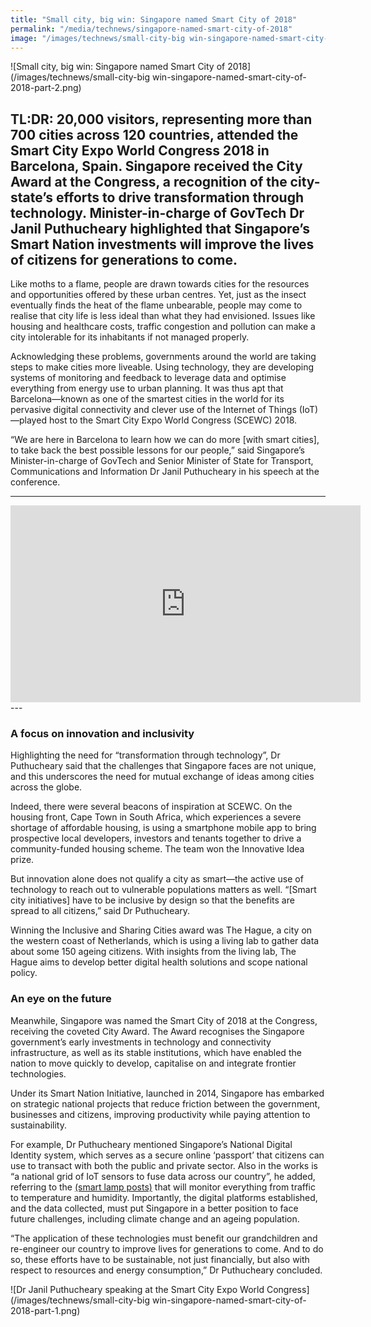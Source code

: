 ```yaml
---
title: "Small city, big win: Singapore named Smart City of 2018"
permalink: "/media/technews/singapore-named-smart-city-of-2018"
image: "/images/technews/small-city-big win-singapore-named-smart-city-of-2018-part-2.png"
---
```


![Small city, big win: Singapore named Smart City of 2018](/images/technews/small-city-big win-singapore-named-smart-city-of-2018-part-2.png)

TL:DR: 20,000 visitors, representing more than 700 cities across 120 countries, attended the Smart City Expo World Congress 2018 in Barcelona, Spain. Singapore received the City Award at the Congress, a recognition of the city-state’s efforts to drive transformation through technology. Minister-in-charge of GovTech Dr Janil Puthucheary highlighted that Singapore’s Smart Nation investments will improve the lives of citizens for generations to come.
--
Like moths to a flame, people are drawn towards cities for the resources and opportunities offered by these urban centres. Yet, just as the insect eventually finds the heat of the flame unbearable, people may come to realise that city life is less ideal than what they had envisioned. Issues like housing and healthcare costs, traffic congestion and pollution can make a city intolerable for its inhabitants if not managed properly.

Acknowledging these problems, governments around the world are taking steps to make cities more liveable. Using technology, they are developing systems of monitoring and feedback to leverage data and optimise everything from energy use to urban planning. It was thus apt that Barcelona—known as one of the smartest cities in the world for its pervasive digital connectivity and clever use of the Internet of Things (IoT)—played host to the Smart City Expo World Congress (SCEWC) 2018.

“We are here in Barcelona to learn how we can do more [with smart cities], to take back the best possible lessons for our people,” said Singapore’s Minister-in-charge of GovTech and Senior Minister of State for Transport, Communications and Information Dr Janil Puthucheary in his speech at the conference.

---
<div class="bp-youtube">
      <iframe width="560" height="315" src="https://www.youtube.com/embed/jLykagchXaA" frameborder="0" allow="autoplay; encrypted-media" allowfullscreen></iframe>
</div>
---

### **A focus on innovation and inclusivity**

Highlighting the need for “transformation through technology”, Dr Puthucheary said that the challenges that Singapore faces are not unique, and this underscores the need for mutual exchange of ideas among cities across the globe.

Indeed, there were several beacons of inspiration at SCEWC. On the housing front, Cape Town in South Africa, which experiences a severe shortage of affordable housing, is using a smartphone mobile app to bring prospective local developers, investors and tenants together to drive a community-funded housing scheme. The team won the Innovative Idea prize.

But innovation alone does not qualify a city as smart—the active use of technology to reach out to vulnerable populations matters as well. “[Smart city initiatives] have to be inclusive by design so that the benefits are spread to all citizens,” said Dr Puthucheary.

Winning the Inclusive and Sharing Cities award was The Hague, a city on the western coast of Netherlands, which is using a living lab to gather data about some 150 ageing citizens. With insights from the living lab, The Hague aims to develop better digital health solutions and scope national policy.

### **An eye on the future**

Meanwhile, Singapore was named the Smart City of 2018 at the Congress, receiving the coveted City Award. The Award recognises the Singapore government’s early investments in technology and connectivity infrastructure, as well as its stable institutions, which have enabled the nation to move quickly to develop, capitalise on and integrate frontier technologies. 

Under its Smart Nation Initiative, launched in 2014, Singapore has embarked on strategic national projects that reduce friction between the government, businesses and citizens, improving productivity while paying attention to sustainability.

For example, Dr Puthucheary mentioned Singapore’s National Digital Identity system, which serves as a secure online ‘passport’ that citizens can use to transact with both the public and private sector. Also in the works is “a national grid of IoT sensors to fuse data across our country”, he added, referring to the [(smart lamp posts)](https://www.tech.gov.sg/media/technews/infographics-just-how-smart-can-lamp-posts-get) that will monitor everything from traffic to temperature and humidity. Importantly, the digital platforms established, and the data collected, must put Singapore in a better position to face future challenges, including climate change and an ageing population.

“The application of these technologies must benefit our grandchildren and re-engineer our country to improve lives for generations to come. And to do so, these efforts have to be sustainable, not just financially, but also with respect to resources and energy consumption,” Dr Puthucheary concluded.

![Dr Janil Puthucheary speaking at the Smart City Expo World Congress](/images/technews/small-city-big win-singapore-named-smart-city-of-2018-part-1.png)
